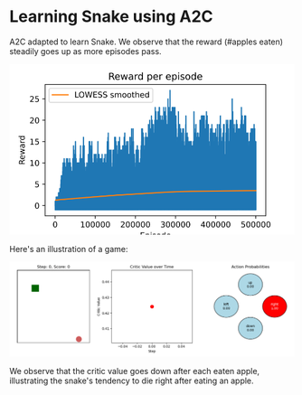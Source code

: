 # Learning Snake using A2C
A2C adapted to learn Snake. We observe that the reward (#apples eaten) steadily goes up as more episodes pass.

![Rewards over time](./rewards_episodes.svg)

Here's an illustration of a game:

![Snake game visualisation](./snake_game_visualisation.gif)

We observe that the critic value goes down after each eaten apple, illustrating the snake's tendency to die right after eating an apple. 

